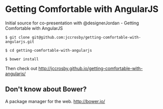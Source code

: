 # Getting Comfortable with AngularJS  

Initial source for co-presentation with @designerJordan - Getting Comfortable with AngularJS  

```
$ git clone git@github.com:jccrosby/getting-comfortable-with-angularjs.git

$ cd getting-comfortable-with-angularjs

$ bower install
```  

Then check out http://jccrosby.github.io/getting-comfortable-with-angularjs/

## Don't know about Bower?  
A package manager for the web.
http://bower.io/